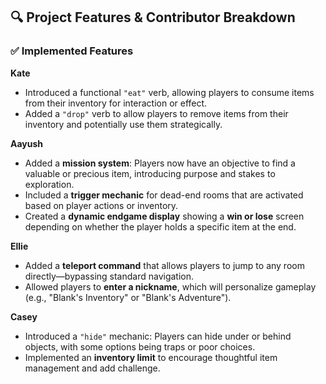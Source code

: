 ## 🔍 Project Features & Contributor Breakdown

### ✅ Implemented Features

**Kate**  
- Introduced a functional `"eat"` verb, allowing players to consume items from their inventory for interaction or effect.
- Added a `"drop"` verb to allow players to remove items from their inventory and potentially use them strategically.

**Aayush**  
- Added a **mission system**: Players now have an objective to find a valuable or precious item, introducing purpose and stakes to exploration.  
- Included a **trigger mechanic** for dead-end rooms that are activated based on player actions or inventory.  
- Created a **dynamic endgame display** showing a **win or lose** screen depending on whether the player holds a specific item at the end.

**Ellie**  
- Added a **teleport command** that allows players to jump to any room directly—bypassing standard navigation.  
- Allowed players to **enter a nickname**, which will personalize gameplay (e.g., "Blank's Inventory" or "Blank's Adventure").

**Casey**  
- Introduced a `"hide"` mechanic: Players can hide under or behind objects, with some options being traps or poor choices.  
- Implemented an **inventory limit** to encourage thoughtful item management and add challenge.



